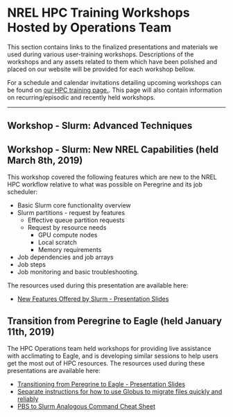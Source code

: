 # NREL HPC Training Workshops Hosted by Operations Team

This section contains links to the finalized presentations and materials we used during various user-training workshops. Descriptions of the workshops and any assets related to them which have been polished and placed on our website will be provided for each workshop bellow.

For a schedule and calendar invitations detailing upcoming workshops can be found on [our HPC training page.](https://www.nrel.gov/hpc/training.html "NREL HPC training"). This page will also contain information on recurring/episodic and recently held workshops.

---
## Workshop - Slurm: Advanced Techniques

## Workshop - Slurm: New NREL Capabilities (held March 8th, 2019)

This workshop covered the following features which are new to the NREL HPC workflow relative to what was possible on Peregrine and its job scheduler:

*   Basic Slurm core functionality overview
*   Slurm partitions - request by features
    *   Effective queue partition requests
    *   Request by resource needs
        *   GPU compute nodes
        *   Local scratch
        *   Memory requirements
*   Job dependencies and job arrays
*   Job steps
*   Job monitoring and basic troubleshooting. 

The resources used during this presentation are available here:

* [New Features Offered by Slurm - Presentation Slides](/hpc/assets/pdfs/slurm-new-nrel-capabilities-presentation.pdf)

## Transition from Peregrine to Eagle (held January 11th, 2019)

The HPC Operations team held workshops for providing live assistance with acclimating to Eagle, and is developing similar sessions to help users get the most out of HPC resources. The resources used during these presentations are available here:

* [Transitioning from Peregrine to Eagle - Presentation Slides](/hpc/assets/pdfs/peregrine-to-eagle-transition-presentation.pdf "Peregrine to Eagle Presentation Slides")
* [Separate instructions for how to use Globus to migrate files quickly and reliably](/hpc/assets/pdfs/using-globus-to-move-data-from-peregrine-to-eagle.pdf)
* [PBS to Slurm Analogous Command Cheat Sheet](/hpc/assets/pdfs/pbs-to-slurm-translation-sheet.pdf)